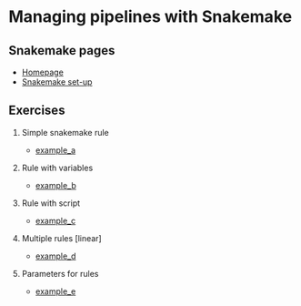 # Managing pipelines with Snakemake

## Snakemake pages
* [Homepage](https://snakemake.readthedocs.io/en/stable/)
* [Snakemake set-up](https://snakemake.readthedocs.io/en/stable/tutorial/setup.html#setup-on-windows)

## Exercises
1. Simple snakemake rule
    * [example_a](scripts/example_a/Snakefile)

2. Rule with variables
    * [example_b](scripts/example_b/Snakefile)

3. Rule with script
    * [example_c](scripts/example_c/Snakefile)

3. Multiple rules \[linear\]
    * [example_d](scripts/example_d/Snakefile)

4. Parameters for rules
    * [example_e](scripts/example_e/Snakefile)
